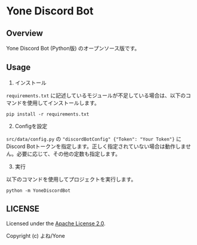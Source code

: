 
# Yone Discord Bot

## Overview

Yone Discord Bot (Python版) のオープンソース版です。

## Usage

1. インストール

`requirements.txt` に記述しているモジュールが不足している場合は、以下のコマンドを使用してインストールします。

```
pip install -r requirements.txt
```

2. Configを設定

`src/data/config.py` の `"discordBotConfig" {"Token": "Your Token"}` にDiscord Botトークンを指定します。正しく指定されていない場合は動作しません。必要に応じて、その他の定数も指定します。

3. 実行

以下のコマンドを使用してプロジェクトを実行します。

```
python -m YoneDiscordBot
```

## LICENSE

Licensed under the [Apache License 2.0](https://github.com/yone1130/YoneDiscordBot/blob/main/LICENSE).

Copyright (c) よね/Yone
